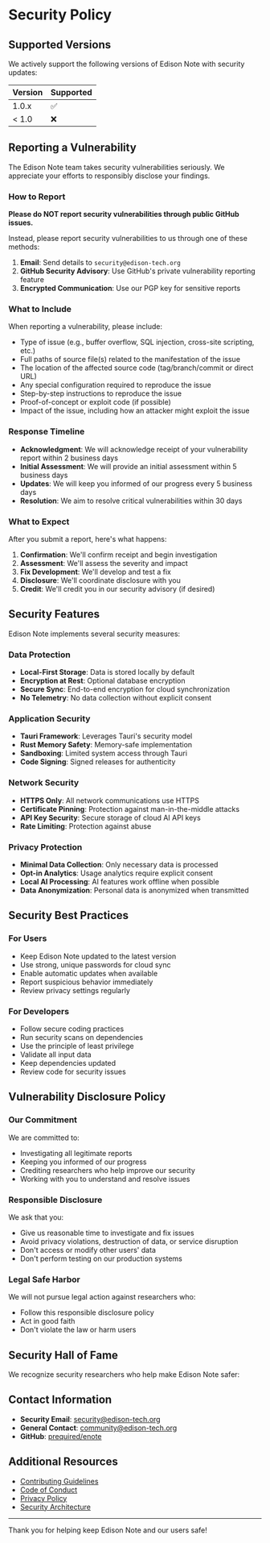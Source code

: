 # Security Policy

## Supported Versions

We actively support the following versions of Edison Note with security updates:

| Version | Supported          |
| ------- | ------------------ |
| 1.0.x   | :white_check_mark: |
| < 1.0   | :x:                |

## Reporting a Vulnerability

The Edison Note team takes security vulnerabilities seriously. We appreciate your efforts to responsibly disclose your findings.

### How to Report

**Please do NOT report security vulnerabilities through public GitHub issues.**

Instead, please report security vulnerabilities to us through one of these methods:

1. **Email**: Send details to `security@edison-tech.org`
2. **GitHub Security Advisory**: Use GitHub's private vulnerability reporting feature
3. **Encrypted Communication**: Use our PGP key for sensitive reports

### What to Include

When reporting a vulnerability, please include:

- Type of issue (e.g., buffer overflow, SQL injection, cross-site scripting, etc.)
- Full paths of source file(s) related to the manifestation of the issue
- The location of the affected source code (tag/branch/commit or direct URL)
- Any special configuration required to reproduce the issue
- Step-by-step instructions to reproduce the issue
- Proof-of-concept or exploit code (if possible)
- Impact of the issue, including how an attacker might exploit the issue

### Response Timeline

- **Acknowledgment**: We will acknowledge receipt of your vulnerability report within 2 business days
- **Initial Assessment**: We will provide an initial assessment within 5 business days
- **Updates**: We will keep you informed of our progress every 5 business days
- **Resolution**: We aim to resolve critical vulnerabilities within 30 days

### What to Expect

After you submit a report, here's what happens:

1. **Confirmation**: We'll confirm receipt and begin investigation
2. **Assessment**: We'll assess the severity and impact
3. **Fix Development**: We'll develop and test a fix
4. **Disclosure**: We'll coordinate disclosure with you
5. **Credit**: We'll credit you in our security advisory (if desired)

## Security Features

Edison Note implements several security measures:

### Data Protection
- **Local-First Storage**: Data is stored locally by default
- **Encryption at Rest**: Optional database encryption
- **Secure Sync**: End-to-end encryption for cloud synchronization
- **No Telemetry**: No data collection without explicit consent

### Application Security
- **Tauri Framework**: Leverages Tauri's security model
- **Rust Memory Safety**: Memory-safe implementation
- **Sandboxing**: Limited system access through Tauri
- **Code Signing**: Signed releases for authenticity

### Network Security
- **HTTPS Only**: All network communications use HTTPS
- **Certificate Pinning**: Protection against man-in-the-middle attacks
- **API Key Security**: Secure storage of cloud AI API keys
- **Rate Limiting**: Protection against abuse

### Privacy Protection
- **Minimal Data Collection**: Only necessary data is processed
- **Opt-in Analytics**: Usage analytics require explicit consent
- **Local AI Processing**: AI features work offline when possible
- **Data Anonymization**: Personal data is anonymized when transmitted

## Security Best Practices

### For Users
- Keep Edison Note updated to the latest version
- Use strong, unique passwords for cloud sync
- Enable automatic updates when available
- Report suspicious behavior immediately
- Review privacy settings regularly

### For Developers
- Follow secure coding practices
- Run security scans on dependencies
- Use the principle of least privilege
- Validate all input data
- Keep dependencies updated
- Review code for security issues

## Vulnerability Disclosure Policy

### Our Commitment
We are committed to:
- Investigating all legitimate reports
- Keeping you informed of our progress
- Crediting researchers who help improve our security
- Working with you to understand and resolve issues

### Responsible Disclosure
We ask that you:
- Give us reasonable time to investigate and fix issues
- Avoid privacy violations, destruction of data, or service disruption
- Don't access or modify other users' data
- Don't perform testing on our production systems

### Legal Safe Harbor
We will not pursue legal action against researchers who:
- Follow this responsible disclosure policy
- Act in good faith
- Don't violate the law or harm users

## Security Hall of Fame

We recognize security researchers who help make Edison Note safer:

<!-- Security researchers will be listed here -->

## Contact Information

- **Security Email**: security@edison-tech.org
- **General Contact**: community@edison-tech.org
- **GitHub**: [prequired/enote](https://github.com/prequired/enote)

## Additional Resources

- [Contributing Guidelines](CONTRIBUTING.md)
- [Code of Conduct](CODE_OF_CONDUCT.md)
- [Privacy Policy](docs/Privacy-Policy.md)
- [Security Architecture](docs/Architecture-Overview.md#security-architecture)

---

Thank you for helping keep Edison Note and our users safe!